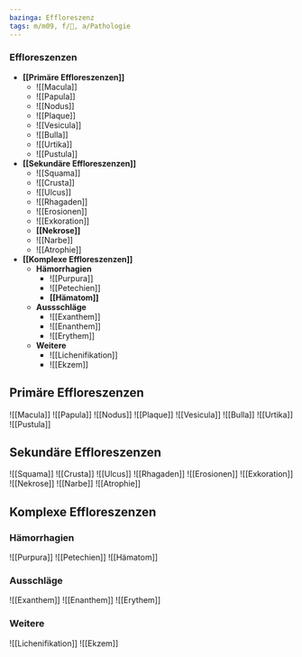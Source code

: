 ```yaml
---
bazinga: Effloreszenz
tags: m/m09, f/🧴, a/Pathologie
---
```

### Effloreszenzen
- **[[Primäre Effloreszenzen]]**
	- ![[Macula]]
	- ![[Papula]]
	- ![[Nodus]]
	- ![[Plaque]]
	- ![[Vesicula]]
	- ![[Bulla]]
	- ![[Urtika]]
	- ![[Pustula]]
- **[[Sekundäre Effloreszenzen]]**
	- ![[Squama]]
	- ![[Crusta]]
	- ![[Ulcus]]
	- ![[Rhagaden]]
	- ![[Erosionen]]
	- ![[Exkoration]]
	- **[[Nekrose]]**
	- ![[Narbe]]
	- ![[Atrophie]]
- **[[Komplexe Effloreszenzen]]**
	- **Hämorrhagien**
		- ![[Purpura]]
		- ![[Petechien]]
		- **[[Hämatom]]**
	- **Aussschläge**
		- ![[Exanthem]]
		- ![[Enanthem]]
		- ![[Erythem]]
	- **Weitere**
		- ![[Lichenifikation]]
		- ![[Ekzem]]

## Primäre Effloreszenzen
![[Macula]]
![[Papula]]
![[Nodus]]
![[Plaque]]
![[Vesicula]]
![[Bulla]]
![[Urtika]]
![[Pustula]]
## Sekundäre Effloreszenzen
![[Squama]]
![[Crusta]]
![[Ulcus]]
![[Rhagaden]]
![[Erosionen]]
![[Exkoration]]
![[Nekrose]]
![[Narbe]]
![[Atrophie]]
## Komplexe Effloreszenzen
### Hämorrhagien
![[Purpura]]
![[Petechien]]
![[Hämatom]]
### Ausschläge
![[Exanthem]]
![[Enanthem]]
![[Erythem]]
### Weitere
![[Lichenifikation]]
![[Ekzem]]